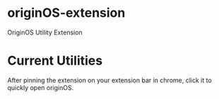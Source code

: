 # originOS-extension
OriginOS Utility Extension

# Current Utilities
After pinning the extension on your extension bar in chrome, click it to quickly open originOS.
